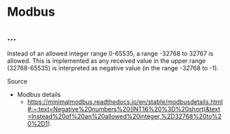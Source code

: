 # Modbus

## ...

Instead of an allowed integer range 0-65535, a range -32768 to 32767 is allowed. This is implemented as any received value in the upper range (32768-65535) is interpreted as negative value (in the range -32768 to -1).

Source

* Modbus details
  * https://minimalmodbus.readthedocs.io/en/stable/modbusdetails.html#:~:text=Negative%20numbers%20(INT16%20%3D%20short)&text=Instead%20of%20an%20allowed%20integer,%2D32768%20to%20%2D1).